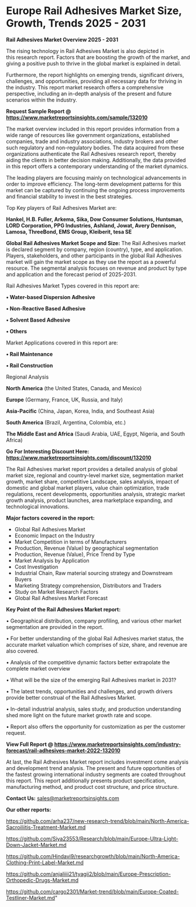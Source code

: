  # Europe Rail Adhesives Market Size, Growth, Trends 2025 - 2031

<Strong> Rail Adhesives Market Overview 2025 - 2031</strong>

The rising technology in Rail Adhesives Market is also depicted in this research report. Factors that are boosting the growth of the market, and giving a positive push to thrive in the global market is explained in detail.

Furthermore, the report highlights on emerging trends, significant drivers, challenges, and opportunities, providing all necessary data for thriving in the industry. This report market research offers a comprehensive perspective, including an in-depth analysis of the present and future scenarios within the industry.

<strong>Request Sample Report @ <a href=https://www.marketreportsinsights.com/sample/132010>https://www.marketreportsinsights.com/sample/132010</a></strong>

The market overview included in this report provides information from a wide range of resources like government organizations, established companies, trade and industry associations, industry brokers and other such regulatory and non-regulatory bodies. The data acquired from these organizations authenticate the Rail Adhesives research report, thereby aiding the clients in better decision making. Additionally, the data provided in this report offers a contemporary understanding of the market dynamics.

The leading players are focusing mainly on technological advancements in order to improve efficiency. The long-term development patterns for this market can be captured by continuing the ongoing process improvements and financial stability to invest in the best strategies.

Top Key players of Rail Adhesives Market are:

<strong>Hankel, H.B. Fuller, Arkema, Sika, Dow Consumer Solutions, Huntsman, LORD Corporation, PPG Industries, Ashland, Jowat, Avery Dennison, Lamosa, ThreeBond, EMS Group, Kleiberit, tesa SE</strong>

<strong><b>Global Rail Adhesives Market Scope and Size:</b></strong>
The Rail Adhesives market is declared segment by company, region (country), type, and application. Players, stakeholders, and other participants in the global Rail Adhesives market will gain the market scope as they use the report as a powerful resource. The segmental analysis focuses on revenue and product by type and application and the forecast period of 2025-2031.

Rail Adhesives Market Types covered in this report are:

<strong>• Water-based Dispersion Adhesive

• Non-Reactive Based Adhesive

• Solvent Based Adhesive

• Others</strong>

Market Applications covered in this report are:

<strong>• Rail Maintenance

• Rail Construction</strong> 

Regional Analysis

<strong>North America</strong> (the United States, Canada, and Mexico)

<strong>Europe</strong> (Germany, France, UK, Russia, and Italy)

<strong>Asia-Pacific</strong> (China, Japan, Korea, India, and Southeast Asia)

<strong>South America</strong> (Brazil, Argentina, Colombia, etc.)

<strong>The Middle East and Africa</strong> (Saudi Arabia, UAE, Egypt, Nigeria, and South Africa)

<strong>Go For Interesting Discount Here: <a href=https://www.marketreportsinsights.com/discount/132010>https://www.marketreportsinsights.com/discount/132010</a></strong>

The Rail Adhesives market report provides a detailed analysis of global market size, regional and country-level market size, segmentation market growth, market share, competitive Landscape, sales analysis, impact of domestic and global market players, value chain optimization, trade regulations, recent developments, opportunities analysis, strategic market growth analysis, product launches, area marketplace expanding, and technological innovations.

<strong><b>Major factors covered in the report:</b></strong>
<ul>
  <li>Global Rail Adhesives Market </li>
  <li>Economic Impact on the Industry</li>
  <li>Market Competition in terms of Manufacturers</li>
  <li>Production, Revenue (Value) by geographical segmentation</li>
  <li>Production, Revenue (Value), Price Trend by Type</li>
  <li>Market Analysis by Application</li>
  <li>Cost Investigation</li>
  <li>Industrial Chain, Raw material sourcing strategy and Downstream Buyers</li>
  <li>Marketing Strategy comprehension, Distributors and Traders</li>
  <li>Study on Market Research Factors</li>
  <li>Global Rail Adhesives Market Forecast</li>
</ul>

<strong><b>Key Point of the Rail Adhesives Market report:</b></strong>

• Geographical distribution, company profiling, and various other market segmentation are provided in the report.

• For better understanding of the global Rail Adhesives market status, the accurate market valuation which comprises of size, share, and revenue are also covered.

• Analysis of the competitive dynamic factors better extrapolate the complete market overview

• What will be the size of the emerging Rail Adhesives market in 2031?

• The latest trends, opportunities and challenges, and growth drivers provide better construal of the Rail Adhesives Market.

• In-detail industrial analysis, sales study, and production understanding shed more light on the future market growth rate and scope.

• Report also offers the opportunity for customization as per the customer request.

<strong><b>View Full Report @ <a href=https://www.marketreportsinsights.com/industry-forecast/rail-adhesives-market-2022-132010>https://www.marketreportsinsights.com/industry-forecast/rail-adhesives-market-2022-132010</a></b></strong>


At last, the Rail Adhesives Market report includes investment come analysis and development trend analysis. The present and future opportunities of the fastest growing international industry segments are coated throughout this report. This report additionally presents product specification, manufacturing method, and product cost structure, and price structure.

<strong>Contact Us:</strong>
sales@marketreportsinsights.com

<strong>Our other reports:</strong>

<a href=https://github.com/arha237/new-research-trend/blob/main/North-America-Sacroiliitis-Treatment-Market.md>https://github.com/arha237/new-research-trend/blob/main/North-America-Sacroiliitis-Treatment-Market.md</a>

<a href=https://github.com/Siya23553/Research/blob/main/Europe-Ultra-Light-Down-Jacket-Market.md>https://github.com/Siya23553/Research/blob/main/Europe-Ultra-Light-Down-Jacket-Market.md</a>

<a href=https://github.com/Hindavi9/researchgrowth/blob/main/North-America-Clothing-Print-Label-Market.md>https://github.com/Hindavi9/researchgrowth/blob/main/North-America-Clothing-Print-Label-Market.md</a>

<a href=https://github.com/anjaliiii21/tyagii2/blob/main/Europe-Prescription-Orthopedic-Drugs-Market.md>https://github.com/anjaliiii21/tyagii2/blob/main/Europe-Prescription-Orthopedic-Drugs-Market.md</a>

<a href=https://github.com/cargo2301/Market-trend/blob/main/Europe-Coated-Testliner-Market.md>https://github.com/cargo2301/Market-trend/blob/main/Europe-Coated-Testliner-Market.md</a>"
